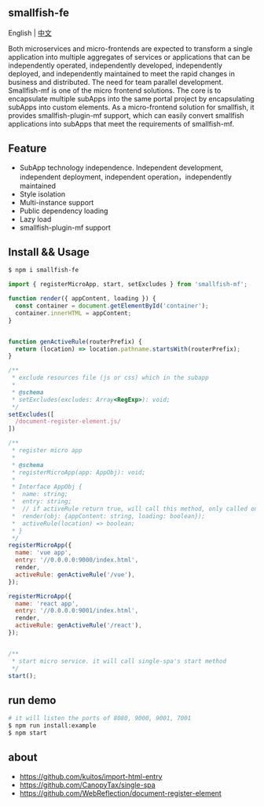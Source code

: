 ## smallfish-fe

English | [中文](./README_zh-CN.md)

Both microservices and micro-frontends are expected to transform a single application into multiple aggregates of services or applications that can be independently operated, independently developed, independently deployed, and independently maintained to meet the rapid changes in business and distributed. The need for team parallel development. Smallfish-mf is one of the micro frontend solutions. The core is to encapsulate multiple subApps into the same portal project by encapsulating subApps into custom elements. As a micro-frontend solution for smallfish, it provides smallfish-plugin-mf support, which can easily convert smallfish applications into subApps that meet the requirements of smallfish-mf.

## Feature

+ SubApp technology independence. Independent development, independent deployment, independent operation，independently maintained
+ Style isolation
+ Multi-instance support
+ Public dependency loading
+ Lazy load
+ smallfish-plugin-mf support


## Install && Usage

```bash
$ npm i smallfish-fe
```

```js
import { registerMicroApp, start, setExcludes } from 'smallfish-mf';

function render({ appContent, loading }) {
  const container = document.getElementById('container');
  container.innerHTML = appContent;
}


function genActiveRule(routerPrefix) {
  return (location) => location.pathname.startsWith(routerPrefix);
}

/**
 * exclude resources file (js or css) which in the subapp
 *
 * @schema
 * setExcludes(excludes: Array<RegExp>): void;
 */
setExcludes([
  /document-register-element.js/
])

/**
 * register micro app
 *
 * @schema
 * registerMicroApp(app: AppObj): void;
 *
 * Interface AppObj {
 *  name: string;
 *  entry: string;
 *  // if activeRule return true, will call this method, only called once.
 *  render(obj: {appContent: string, loading: boolean});
 *  activeRule(location) => boolean;
 * }
 */
registerMicroApp({
  name: 'vue app',
  entry: '//0.0.0.0:9000/index.html',
  render,
  activeRule: genActiveRule('/vue'),
});

registerMicroApp({
  name: 'react app',
  entry: '//0.0.0.0:9001/index.html',
  render,
  activeRule: genActiveRule('/react'),
});


/**
 * start micro service. it will call single-spa's start method
 */
start();
```

## run demo

```bash
# it will listen the ports of 8080, 9000, 9001, 7001
$ npm run install:example
$ npm start
```

## about

+ https://github.com/kuitos/import-html-entry
+ https://github.com/CanopyTax/single-spa
+ https://github.com/WebReflection/document-register-element
